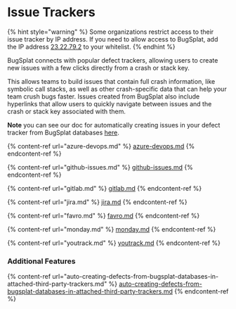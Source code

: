 # Issue Trackers

{% hint style="warning" %}
Some organizations restrict access to their issue tracker by IP address. If you need to allow access to BugSplat, add the IP address [23.22.79.2](https://www.whatismyip.com/23.22.79.2/?iref=home) to your whitelist.
{% endhint %}

BugSplat connects with popular defect trackers, allowing users to create new issues with a few clicks directly from a crash or stack key.

This allows teams to build issues that contain full crash information, like symbolic call stacks, as well as other crash-specific data that can help your team crush bugs faster. Issues created from BugSplat also include hyperlinks that allow users to quickly navigate between issues and the crash or stack key associated with them.

**Note** you can see our doc for automatically creating issues in your defect tracker from BugSplat databases [here](auto-creating-defects-from-bugsplat-databases-in-attached-third-party-trackers.md).

{% content-ref url="azure-devops.md" %}
[azure-devops.md](azure-devops.md)
{% endcontent-ref %}

{% content-ref url="github-issues.md" %}
[github-issues.md](github-issues.md)
{% endcontent-ref %}

{% content-ref url="gitlab.md" %}
[gitlab.md](gitlab.md)
{% endcontent-ref %}

{% content-ref url="jira.md" %}
[jira.md](jira.md)
{% endcontent-ref %}

{% content-ref url="favro.md" %}
[favro.md](favro.md)
{% endcontent-ref %}

{% content-ref url="monday.md" %}
[monday.md](monday.md)
{% endcontent-ref %}

{% content-ref url="youtrack.md" %}
[youtrack.md](youtrack.md)
{% endcontent-ref %}

### Additional Features

{% content-ref url="auto-creating-defects-from-bugsplat-databases-in-attached-third-party-trackers.md" %}
[auto-creating-defects-from-bugsplat-databases-in-attached-third-party-trackers.md](auto-creating-defects-from-bugsplat-databases-in-attached-third-party-trackers.md)
{% endcontent-ref %}

